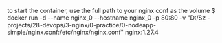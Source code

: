 to start the container, use the full path to your nginx conf as the volume
$ docker run -d --name nginx_0 --hostname nginx_0 -p 80:80 -v "D:/Sz - projects/28-devops/3-nginx/0-practice/0-nodeapp-simple/nginx.conf:/etc/nginx/nginx.conf" nginx:1.27.4
